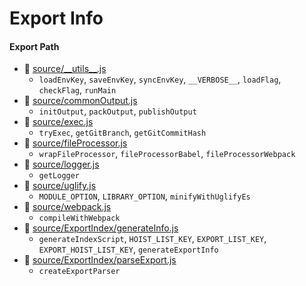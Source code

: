 # Export Info

#### Export Path
+ 📄 [source/\_\_utils\_\_.js](source/__utils__.js)
  - `loadEnvKey`, `saveEnvKey`, `syncEnvKey`, `__VERBOSE__`, `loadFlag`, `checkFlag`, `runMain`
+ 📄 [source/commonOutput.js](source/commonOutput.js)
  - `initOutput`, `packOutput`, `publishOutput`
+ 📄 [source/exec.js](source/exec.js)
  - `tryExec`, `getGitBranch`, `getGitCommitHash`
+ 📄 [source/fileProcessor.js](source/fileProcessor.js)
  - `wrapFileProcessor`, `fileProcessorBabel`, `fileProcessorWebpack`
+ 📄 [source/logger.js](source/logger.js)
  - `getLogger`
+ 📄 [source/uglify.js](source/uglify.js)
  - `MODULE_OPTION`, `LIBRARY_OPTION`, `minifyWithUglifyEs`
+ 📄 [source/webpack.js](source/webpack.js)
  - `compileWithWebpack`
+ 📄 [source/ExportIndex/generateInfo.js](source/ExportIndex/generateInfo.js)
  - `generateIndexScript`, `HOIST_LIST_KEY`, `EXPORT_LIST_KEY`, `EXPORT_HOIST_LIST_KEY`, `generateExportInfo`
+ 📄 [source/ExportIndex/parseExport.js](source/ExportIndex/parseExport.js)
  - `createExportParser`